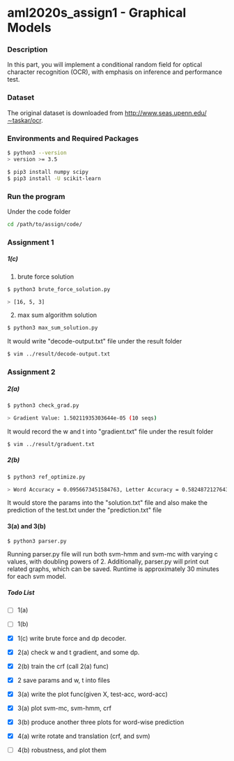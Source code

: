 # aml2020s_assign1 - Graphical Models

### Description

In this part, you will implement a conditional random field for optical character recognition (OCR), with emphasis on inference and performance test.


### Dataset
The original dataset is downloaded from http://www.seas.upenn.edu/∼taskar/ocr. 


### Environments and Required Packages
```bash
$ python3 --version
> version >= 3.5

$ pip3 install numpy scipy
$ pip3 install -U scikit-learn
```

### Run the program
Under the code folder
```bash
cd /path/to/assign/code/
```

### Assignment 1
##### 1(c)

1. brute force solution
```bash
$ python3 brute_force_solution.py

> [16, 5, 3]
```
2. max sum algorithm solution
```bash
$ python3 max_sum_solution.py
```
It would write "decode-output.txt" file under the result folder
```bash
$ vim ../result/decode-output.txt
```

### Assignment 2
##### 2(a)
```bash
$ python3 check_grad.py

> Gradient Value: 1.50211935303644e-05 (10 seqs)
```
It would record the w and t into "gradient.txt" file under the result folder
```bash
$ vim ../result/graduent.txt
``` 

##### 2(b)
```bash
$ python3 ref_optimize.py

> Word Accuracy = 0.0956673451584763, Letter Accuracy = 0.5824872127643331.
```
It would store the params into the "solution.txt" file and also make the prediction of the test.txt under the "prediction.txt" file

#### 3(a) and 3(b)
```bash
$ python3 parser.py
```
Running parser.py file will run both svm-hmm and svm-mc with varying c values, with doubling powers of 2. Additionally, parser.py will print out related graphs, which can be saved. Runtime is approximately 30 minutes for each svm model.


##### Todo List
- [ ] 1(a)
- [ ] 1(b)
- [X] 1(c) write brute force and dp decoder.

- [X] 2(a) check w and t gradient, and some dp.
- [X] 2(b) train the crf (call 2(a) func)
- [X] 2 save params and w, t into files

- [x] 3(a) write the plot func(given X, test-acc, word-acc)
- [x] 3(a) plot svm-mc, svm-hmm, crf
- [x] 3(b) produce another three plots for word-wise prediction

- [x] 4(a) write rotate and translation (crf, and svm)
- [ ] 4(b) robustness, and plot them

